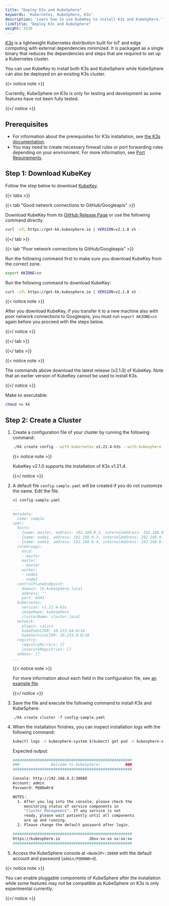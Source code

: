 ```yaml
---
title: "Deploy K3s and KubeSphere"
keywords: 'Kubernetes, KubeSphere, K3s'
description: 'Learn how to use KubeKey to install K3s and KubeSphere.'
linkTitle: "Deploy K3s and KubeSphere"
weight: 3530
---
```


[K3s](https://k3s.io/) is a lightweight Kubernetes distribution built for IoT and edge computing with external dependencies minimized. It is packaged as a single binary that reduces the dependencies and steps that are required to set up a Kubernetes cluster.

You can use KubeKey to install both K3s and KubeSphere while KubeSphere can also be deployed on an existing K3s cluster.

{{< notice note >}} 

Currently, KubeSphere on K3s is only for testing and development as some features have not been fully tested.

{{</ notice >}} 

## Prerequisites

- For information about the prerequisites for K3s installation, see [the K3s documentation](https://rancher.com/docs/k3s/latest/en/installation/installation-requirements/).
- You may need to create necessary firewall rules or port forwarding rules depending on your environment. For more information, see [Port Requirements](../../../installing-on-linux/introduction/port-firewall/).

## Step 1: Download KubeKey

Follow the step below to download [KubeKey](../../../installing-on-linux/introduction/kubekey/).

{{< tabs >}}

{{< tab "Good network connections to GitHub/Googleapis" >}}

Download KubeKey from its [GitHub Release Page](https://github.com/kubesphere/kubekey/releases) or use the following command directly.

```bash
curl -sfL https://get-kk.kubesphere.io | VERSION=v2.1.0 sh -
```

{{</ tab >}}

{{< tab "Poor network connections to GitHub/Googleapis" >}}

Run the following command first to make sure you download KubeKey from the correct zone.

```bash
export KKZONE=cn
```

Run the following command to download KubeKey:

```bash
curl -sfL https://get-kk.kubesphere.io | VERSION=v2.1.0 sh -
```

{{< notice note >}}

After you download KubeKey, if you transfer it to a new machine also with poor network connections to Googleapis, you must run `export KKZONE=cn` again before you proceed with the steps below.

{{</ notice >}} 

{{</ tab >}}

{{</ tabs >}}

{{< notice note >}}

The commands above download the latest release (v2.1.0) of KubeKey. Note that an earlier version of KubeKey cannot be used to install K3s.

{{</ notice >}}

Make `kk` executable:

```bash
chmod +x kk
```

## Step 2: Create a Cluster

1. Create a configuration file of your cluster by running the following command:

   ```bash
   ./kk create config --with-kubernetes v1.21.4-k3s --with-kubesphere v3.3.0
   ```

   {{< notice note >}}

   KubeKey v2.1.0 supports the installation of K3s v1.21.4.

   {{</ notice >}} 

2. A default file `config-sample.yaml` will be created if you do not customize the name. Edit the file.

   ```bash
   vi config-sample.yaml
   ```

   ```yaml
   ...
   metadata:
     name: sample
   spec:
     hosts:
     - {name: master, address: 192.168.0.2, internalAddress: 192.168.0.2, user: ubuntu, password: Testing123}
     - {name: node1, address: 192.168.0.3, internalAddress: 192.168.0.3, user: ubuntu, password: Testing123}
     - {name: node2, address: 192.168.0.4, internalAddress: 192.168.0.4, user: ubuntu, password: Testing123}
     roleGroups:
       etcd:
       - master
       master:
       - master
       worker:
       - node1
       - node2
     controlPlaneEndpoint:
       domain: lb.kubesphere.local
       address: ""
       port: 6443
     kubernetes:
       version: v1.21.4-k3s
       imageRepo: kubesphere
       clusterName: cluster.local
     network:
       plugin: calico
       kubePodsCIDR: 10.233.64.0/18
       kubeServiceCIDR: 10.233.0.0/18
     registry:
       registryMirrors: []
       insecureRegistries: []
     addons: []
   ...
   ```

   {{< notice note >}}

   For more information about each field in the configuration file, see [an example file](https://github.com/kubesphere/kubekey/blob/release-1.2/docs/config-example.md).

   {{</ notice >}} 

3. Save the file and execute the following command to install K3s and KubeSphere:

   ```
   ./kk create cluster -f config-sample.yaml
   ```

4. When the installation finishes, you can inspect installation logs with the following command:

   ```bash
   kubectl logs -n kubesphere-system $(kubectl get pod -n kubesphere-system -l app=ks-install -o jsonpath='{.items[0].metadata.name}') -f
   ```

   Expected output:

   ```bash
   #####################################################
   ###              Welcome to KubeSphere!           ###
   #####################################################
   
   Console: http://192.168.0.2:30880
   Account: admin
   Password: P@88w0rd
   
   NOTES：
     1. After you log into the console, please check the
        monitoring status of service components in
        "Cluster Management". If any service is not
        ready, please wait patiently until all components
        are up and running.
     2. Please change the default password after login.
   
   #####################################################
   https://kubesphere.io             20xx-xx-xx xx:xx:xx
   #####################################################
   ```


5. Access the KubeSphere console at `<NodeIP>:30880` with the default account and password (`admin/P@88W0rd`).

{{< notice note >}}

You can enable pluggable components of KubeSphere after the installation while some features may not be compatible as KubeSphere on K3s is only experimental currently.

{{</ notice >}} 